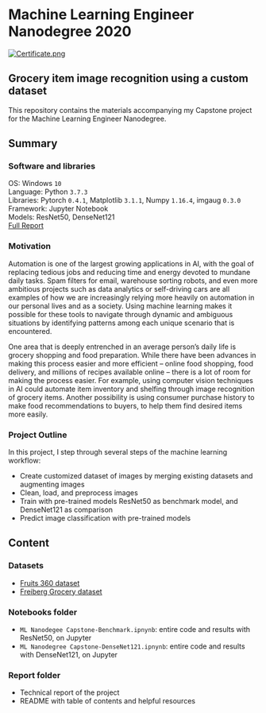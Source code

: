 #       Machine Learning Engineer Nanodegree 2020
[![Certificate.png](https://i.postimg.cc/MH2ys5gp/Certificate.png)](https://postimg.cc/5YgYyBxh)

## Grocery item image recognition using a custom dataset

This repository contains the materials accompanying my Capstone project for the Machine Learning Engineer Nanodegree.

## Summary

### Software and libraries 
OS: Windows `10` <br>
Language: Python `3.7.3` <br>
Libraries: Pytorch `0.4.1`, Matplotlib `3.1.1`, Numpy `1.16.4`, imgaug `0.3.0` <br>
Framework: Jupyter Notebook <br>
Models: ResNet50, DenseNet121 <br>
[Full Report](https://github.com/cassyay/Grocery-Dataset/blob/master/Report/ML-Capstone-report.pdf)

### Motivation
Automation is one of the largest growing applications in AI, with the goal of replacing tedious jobs and reducing time and energy devoted to mundane daily tasks.  Spam filters for email, warehouse sorting robots, and even more ambitious projects such as data analytics or self-driving cars are all examples of how we are increasingly relying more heavily on automation in our personal lives and as a society.  Using machine learning makes it possible for these tools to navigate through dynamic and ambiguous situations by identifying patterns among each unique scenario that is encountered.   

One area that is deeply entrenched in an average person’s daily life is grocery shopping and food preparation.  While there have been advances in making this process easier and more efficient – online food shopping, food delivery, and millions of recipes available online – there is a lot of room for making the process easier.  For example, using computer vision techniques in AI could automate item inventory and shelfing through image recognition of grocery items.  Another possibility is using consumer purchase history to make food recommendations to buyers, to help them find desired items more easily.  

### Project Outline
In this project, I step through several steps of the machine learning workflow:
- Create customized dataset of images by merging existing datasets and augmenting images 
- Clean, load, and preprocess images 
- Train with pre-trained models ResNet50 as benchmark model, and DenseNet121 as comparison
- Predict image classification with pre-trained models

## Content

### Datasets 
- [Fruits 360 dataset](https://github.com/Horea94/Fruit-Images-Dataset)
- [Freiberg Grocery dataset](https://github.com/PhilJd/freiburg_groceries_dataset)

### Notebooks folder
- `ML Nanodegee Capstone-Benchmark.ipnynb`: entire code and results with ResNet50, on Jupyter
- `ML Nanodegree Capstone-DenseNet121.ipnynb`: entire code and results with DenseNet121, on Jupyter

### Report folder
- Technical report of the project 
- README with table of contents and helpful resources
